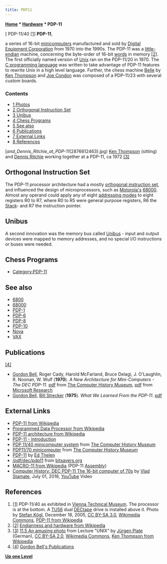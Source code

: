 ```yaml
---
title: PDP11
---
```

**[Home](Home "Home") \* [Hardware](Hardware "Hardware") \* PDP-11**



[ PDP-11/40 <a id="cite-note-1" href="#cite-ref-1">[1]</a>
**PDP-11**,  

a series of 16-bit [minicomputers](https://en.wikipedia.org/wiki/Minicomputer) manufactured and sold by [Digital Equipment Corporation](Digital_Equipment_Corporation "Digital Equipment Corporation") from 1970 into the 1990s. The PDP-11 was a [little-endian](Little-endian "Little-endian") machine, concerning the byte-order of 16-bit [words](Word "Word") in memory <a id="cite-note-2" href="#cite-ref-2">[2]</a>. The first officially named version of [Unix](Unix "Unix") ran on the PDP-11/20 in 1970. The [C programming language](C "C") was written to take advantage of PDP-11 features to rewrite Unix in a high level language. Further, the chess machine [Belle](Belle "Belle") by [Ken Thompson](Ken_Thompson "Ken Thompson") and [Joe Condon](Joe_Condon "Joe Condon") was composed of a PDP-11/23 with several custom boards. 



### Contents


* [1 Photos](#photos)
* [2 Orthogonal Instruction Set](#orthogonal-instruction-set)
* [3 Unibus](#unibus)
* [4 Chess Programs](#chess-programs)
* [5 See also](#see-also)
* [6 Publications](#publications)
* [7 External Links](#external-links)
* [8 References](#references)






[_and_Dennis_Ritchie_at_PDP-11_(2876612463).jpg)
[Ken Thompson](Ken_Thompson "Ken Thompson") (sitting) and [Dennis Ritchie](https://en.wikipedia.org/wiki/Dennis_Ritchie) working together at a PDP-11, ca 1972 <a id="cite-note-3" href="#cite-ref-3">[3]</a>



## Orthogonal Instruction Set


The PDP-11 processor architecture had a mostly [orthogonal instruction set](https://en.wikipedia.org/wiki/Orthogonal_instruction_set), and influenced the design of microprocessors, such as [Motorola's](index.php?title=Motorola&action=edit&redlink=1 "Motorola (page does not exist)") [68000](68000 "68000"). Almost any operand could apply any of eight [addressing modes](https://en.wikipedia.org/wiki/PDP-11_architecture#Addressing_modes) to eight registers R0 to R7, where R0 to R5 were general purpose registers, R6 the [Stack](Stack "Stack")- and R7 the instruction pointer.



## Unibus


A second innovation was the memory bus called [Unibus](https://en.wikipedia.org/wiki/Unibus) - input and output devices were mapped to memory addresses, and no special I/O instructions or buses were needed.



## Chess Programs


* [Category:PDP-11](Category:PDP-11 "Category:PDP-11")


## See also


* [6800](6800 "6800")
* [68000](68000 "68000")
* [PDP-1](PDP-1 "PDP-1")
* [PDP-6](PDP-6 "PDP-6")
* [PDP-8](PDP-8 "PDP-8")
* [PDP-10](PDP-10 "PDP-10")
* [Nova](Nova "Nova")
* [VAX](VAX "VAX")


## Publications


<a id="cite-note-4" href="#cite-ref-4">[4]</a>



* [Gordon Bell](https://en.wikipedia.org/wiki/Gordon_Bell), Roger Cady, Harold McFarland, Bruce Delagi, J. O'Laughlin, R. Noonan, W. Wulf (**1970**). *A New Architecture for Mini-Computers - The DEC PDP-11*. [pdf](http://archive.computerhistory.org/resources/text/dec/pdp-11/dec.pdp-11.a_new_architecture_for_mini-computers-the_dec_pdp-11.1970.102630380.pdf) from [The Computer History Museum](The_Computer_History_Museum "The Computer History Museum"), [pdf](http://research.microsoft.com/en-us/um/people/gbell/CGB%20Files/New%20Architecture%20PDP11%20SJCC%201970%20c.pdf) from [Microsoft Research](Microsoft "Microsoft")
* [Gordon Bell](https://en.wikipedia.org/wiki/Gordon_Bell), [Bill Strecker](http://www.computer.org/portal/web/awards/strecker) (**1975**). *What We Learned From the PDP-11*. [pdf](http://research.microsoft.com/en-us/um/people/gbell/Digital/Bell_Strecker_What_we%20_learned_fm_PDP-11c%207511.pdf)


## External Links


* [PDP-11 from Wikipedia](https://en.wikipedia.org/wiki/PDP-11)
* [Programmed Data Processor from Wikipedia](https://en.wikipedia.org/wiki/Programmed_Data_Processor)
* [PDP-11 architecture from Wikipedia](https://en.wikipedia.org/wiki/PDP-11_architecture)
* [PDP-11 - Introduction](http://hampage.hu/pdp-11/birth.html)
* [PDP 11/40 minicomputer system](http://www.computerhistory.org/collections/accession/102691362) from [The Computer History Museum](The_Computer_History_Museum "The Computer History Museum")
* [PDP11/70 minicomputer](http://www.computerhistory.org/collections/accession/102670832) from [The Computer History Museum](The_Computer_History_Museum "The Computer History Museum")
* [PDP-11](http://ed-thelen.org/comp-hist/pdp-11.html) by [Ed Thelen](http://ed-thelen.org/)
* [/pdf/dec/pdp11](http://bitsavers.informatik.uni-stuttgart.de/pdf/dec/pdp11/) from [bitsavers.org](http://bitsavers.informatik.uni-stuttgart.de/)
* [MACRO-11 from Wikipedia](https://en.wikipedia.org/wiki/MACRO-11) (PDP-11 [Assembly](Assembly "Assembly"))
* [Computer History: DEC PDP-11 The 16-bit computer of 70s](https://www.youtube.com/watch?v=S28pEWy722I) by [Vlad Stamate](Vlad_Stamate "Vlad Stamate"), July 01, 2018, [YouTube](https://en.wikipedia.org/wiki/YouTube) Video


 
## References


1. <a id="cite-ref-1" href="#cite-note-1">[1]</a> PDP-11/40 as exhibited in [Vienna Technical Museum](https://en.wikipedia.org/wiki/Technisches_Museum_Wien). The processor is at the bottom. A [TU56](http://www.pdp8.net/tu56/tu56.shtml) dual [DECtape](https://en.wikipedia.org/wiki/DECtape) drive is installed above it. Photo by [Stefan Kögl](https://en.wikipedia.org/wiki/User:Stefan_K%C3%B6gl), December 18, 2005, [CC BY-SA 3.0](https://creativecommons.org/licenses/by-sa/3.0/deed.en), [Wikimedia Commons](https://en.wikipedia.org/wiki/Wikimedia_Commons), [PDP-11 from Wikipedia](https://en.wikipedia.org/wiki/PDP-11)
2. <a id="cite-ref-2" href="#cite-note-2">[2]</a> [Endianness and hardware from Wikipedia](https://en.wikipedia.org/wiki/Endianness#Endianness_and_hardware)
3. <a id="cite-ref-3" href="#cite-note-3">[3]</a> [11.5 An amusing photo](http://www.netzmafia.de/skripten/unix/unix11.html) from Lecture "UNIX" by [Jürgen Plate](http://www.netzmafia.de/hm/plate.html) (German), [CC BY-SA 2.0](https://creativecommons.org/licenses/by-sa/2.0/deed.en), [Wikimedia Commons](https://en.wikipedia.org/wiki/Wikimedia_Commons), [Ken Thompson from Wikipedia](https://en.wikipedia.org/wiki/Ken_Thompson)
4. <a id="cite-ref-4" href="#cite-note-4">[4]</a> [Gordon Bell's Publications](http://research.microsoft.com/en-us/um/people/gbell/digital/decmuseum.htm)

**[Up one Level](Hardware "Hardware")**







 
